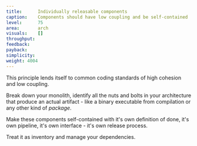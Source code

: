 ```yaml
---
title:      Individually releasable components
caption:    Components should have low coupling and be self-contained
level:      75
area:       arch
visuals:    []
throughput:
feedback:
payback:
simplicity:
weight: 4004
---
```


This principle lends itself to common coding standards of high cohesion and low coupling.

Break down your monolith, identify all the nuts and bolts in your architecture that produce an actual artifact - like a binary executable from compilation or any other kind of _package_.

Make these components self-contained with it's own definition of done, it's own pipeline, it's own interface - it's own release process.

Treat it as inventory and manage your dependencies.
